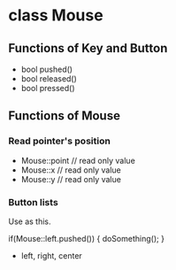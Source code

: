 class Mouse
==========================

## Functions of Key and Button

- bool pushed()
- bool released()
- bool pressed()

## Functions of Mouse

### Read pointer's position

- Mouse::point  // read only value
- Mouse::x // read only value
- Mouse::y // read only value

### Button lists
Use as this.


if(Mouse::left.pushed())
{
    doSomething();
}

- left, right, center

